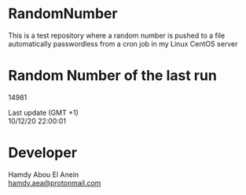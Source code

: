 # RandomNumber    
This is a test repository where a random number is pushed to a file automatically passwordless from a cron job in my Linux CentOS server    
# Random Number of the last run   
14981
      
Last update (GMT +1)    
10/12/20 22:00:01
# Developer    
Hamdy Abou El Anein   
hamdy.aea@protonmail.com
